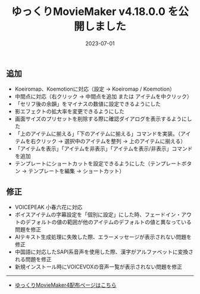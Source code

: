 ﻿---
title: ゆっくりMovieMaker v4.18.0.0 を公開しました
date: 2023-07-01
tags: [YMM4,お知らせ]
---
## 追加
- Koeiromap、Koemotionに対応（設定 → Koeiromap / Koemotion）
- 中間点に対応（右クリック → 中間点を追加 または アイテムを中クリック）
- 「セリフ後の余韻」をマイナスの数値に設定できるようにした
- 影エフェクトの拡大率を変更できるようにした
- 画面サイズのプリセットを削除する際に確認ダイアログを表示するようにした
- 「上のアイテムに揃える」「下のアイテムに揃える」コマンドを実装。（アイテムを右クリック → 選択中のアイテムを整列 → 上のアイテムに揃える）
- 「アイテムを表示」「アイテムを非表示」「アイテムを表示/非表示」コマンドを追加
- テンプレートにショートカットを設定できるようにした（テンプレートボタン → テンプレートを編集 → ショートカット）
## 修正
- VOICEPEAK 小春六花に対応
- ボイスアイテムの字幕設定を「個別に設定」にした時、フェードイン・アウトのデフォルトの値の範囲が他のアイテムのデフォルトの値と異なっている問題を修正
- AIテキスト生成処理に失敗した際、エラーメッセージが表示されない問題を修正
- 中国語に対応したSAPI系音声を使用した際、漢字がアルファベットに変換される問題を修正
- 新規インストール時にVOICEVOXの音声一覧が表示されない問題を修正

---

- [ゆっくりMovieMaker4配布ページはこちら](../index.md)